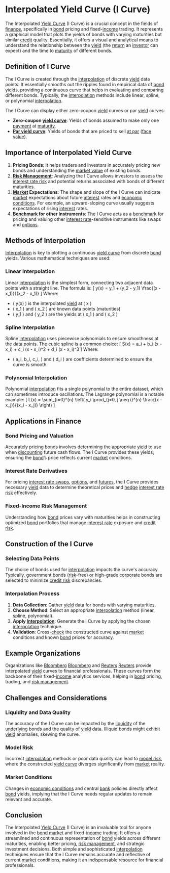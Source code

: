 # Interpolated Yield Curve (I Curve)

The Interpolated [Yield Curve](../y/yard.md) (I Curve) is a crucial concept in the fields of [finance](../f/finance.md), specifically in [bond](../b/bond.md) pricing and fixed-[income](../i/income.md) trading. It represents a graphical model that plots the yields of bonds with varying maturities but similar [credit](../c/credit.md) quality. Essentially, it offers a visual and analytical means to understand the relationship between the [yield](../y/yield.md) (the [return](../r/return.md) an [investor](../i/investor.md) can expect) and the time to [maturity](../m/maturity.md) of different bonds.

## Definition of I Curve

The I Curve is created through the [interpolation](../i/interpolation.md) of discrete [yield](../y/yield.md) data points. It essentially smooths out the ripples found in empirical data of [bond](../b/bond.md) yields, providing a continuous curve that helps in evaluating and comparing different bonds. Typically, the [interpolation](../i/interpolation.md) methods include linear, spline, or polynomial [interpolation](../i/interpolation.md). 

The I Curve can display either zero-coupon [yield](../y/yield.md) curves or par [yield](../y/yield.md) curves:

- **Zero-coupon [yield curve](../y/yard.md)**: Yields of bonds assumed to make only one [payment](../p/payment.md) at [maturity](../m/maturity.md).
- **[Par yield curve](../p/par_yield_curve.md)**: Yields of bonds that are priced to sell [at par](../a/at_par.md) ([face value](../f/face_value.md)).

## Importance of Interpolated Yield Curve

1. **Pricing Bonds**: It helps traders and investors in accurately pricing new bonds and understanding the [market value](../m/market_value.md) of existing bonds.
2. **[Risk Management](../r/risk_management.md)**: Analyzing the I Curve allows investors to assess the [interest rate risk](../i/interest_rate_risk.md) and potential returns associated with bonds of different maturities.
3. **[Market](../m/market.md) Expectations**: The shape and slope of the I Curve can indicate [market](../m/market.md) expectations about future [interest](../i/interest.md) rates and [economic conditions](../e/economic_conditions.md). For example, an upward-sloping curve usually suggests expectations of rising [interest](../i/interest.md) rates.
4. **[Benchmark](../b/benchmark.md) for other Instruments**: The I Curve acts as a [benchmark](../b/benchmark.md) for pricing and valuing other [interest rate](../i/interest_rate.md)-sensitive instruments like swaps and [options](../o/options.md).

## Methods of Interpolation

[Interpolation](../i/interpolation.md) is key to plotting a continuous [yield curve](../y/yard.md) from discrete [bond](../b/bond.md) yields. Various mathematical techniques are used:

### Linear Interpolation

Linear [interpolation](../i/interpolation.md) is the simplest form, connecting two adjacent data points with a straight line. The formula is:
\[ y(x) = y_1 + (y_2 - y_1) \frac{(x - x_1)}{(x_2 - x_1)} \]
Where:
- \( y(x) \) is the interpolated [yield](../y/yield.md) at \( x \)
- \( x_1 \) and \( x_2 \) are known data points (maturities)
- \( y_1 \) and \( y_2 \) are the yields at \( x_1 \) and \( x_2 \)

### Spline Interpolation

Spline [interpolation](../i/interpolation.md) uses piecewise polynomials to ensure smoothness at the data points. The cubic spline is a common choice:
\[ S(x) = a_i + b_i (x - x_i) + c_i (x - x_i)^2 + d_i (x - x_i)^3 \]
Where:
- \( a_i, b_i, c_i, \) and \( d_i \) are coefficients determined to ensure the curve is smooth.

### Polynomial Interpolation

Polynomial [interpolation](../i/interpolation.md) fits a single polynomial to the entire dataset, which can sometimes introduce oscillations. The Lagrange polynomial is a notable example:
\[ L(x) = \sum_{i=0}^{n} \left( y_i \prod_{j=0, j \neq i}^{n} \frac{(x - x_j)}{(x_i - x_j)} \right) \]

## Applications in Finance

### Bond Pricing and Valuation

Accurately pricing bonds involves determining the appropriate [yield](../y/yield.md) to use when [discounting](../d/discounting.md) future cash flows. The I Curve provides these yields, ensuring the [bond](../b/bond.md)’s price reflects current [market](../m/market.md) conditions.

### Interest Rate Derivatives

For pricing [interest rate swaps](../i/interest_rate_swaps.md), [options](../o/options.md), and [futures](../f/futures.md), the I Curve provides necessary [yield](../y/yield.md) data to determine theoretical prices and [hedge](../h/hedge.md) [interest rate risk](../i/interest_rate_risk.md) effectively.

### Fixed-Income Risk Management

Understanding how [bond](../b/bond.md) prices vary with maturities helps in constructing optimized [bond](../b/bond.md) portfolios that manage [interest rate](../i/interest_rate.md) exposure and [credit risk](../c/credit_risk.md).

## Construction of the I Curve

### Selecting Data Points

The choice of bonds used for [interpolation](../i/interpolation.md) impacts the curve's accuracy. Typically, government bonds ([risk](../r/risk.md)-free) or high-grade corporate bonds are selected to minimize [credit risk](../c/credit_risk.md) discrepancies.

### Interpolation Process

1. **Data Collection**: Gather [yield](../y/yield.md) data for bonds with varying maturities.
2. **Choose Method**: Select an appropriate [interpolation](../i/interpolation.md) method (linear, spline, polynomial).
3. **Apply [Interpolation](../i/interpolation.md)**: Generate the I Curve by applying the chosen [interpolation](../i/interpolation.md) technique.
4. **Validation**: Cross-[check](../c/check.md) the constructed curve against [market](../m/market.md) conditions and known [bond](../b/bond.md) prices for accuracy.

## Example Organizations

Organizations like [Bloomberg](../b/bloomberg.md) [Bloomberg](https://www.bloomberg.com) and [Reuters](../r/reuters.md) [Reuters](https://www.reuters.com) provide interpolated [yield](../y/yield.md) curves to financial professionals. These curves form the backbone of their fixed-[income](../i/income.md) analytics services, helping in [bond](../b/bond.md) pricing, trading, and [risk management](../r/risk_management.md).

## Challenges and Considerations

### Liquidity and Data Quality

The accuracy of the I Curve can be impacted by the [liquidity](../l/liquidity.md) of the [underlying](../u/underlying.md) bonds and the quality of [yield](../y/yield.md) data. Illiquid bonds might exhibit [yield](../y/yield.md) anomalies, skewing the curve.

### Model Risk

Incorrect [interpolation](../i/interpolation.md) methods or poor data quality can lead to [model risk](../m/model_risk.md), where the constructed [yield curve](../y/yard.md) diverges significantly from [market](../m/market.md) reality.

### Market Conditions

Changes in [economic conditions](../e/economic_conditions.md) and central [bank](../b/bank.md) policies directly affect [bond](../b/bond.md) yields, implying that the I Curve needs regular updates to remain relevant and accurate.

## Conclusion

The Interpolated [Yield Curve](../y/yard.md) (I Curve) is an invaluable tool for anyone involved in the [bond market](../b/bond_market.md) and fixed-[income](../i/income.md) trading. It offers a streamlined and continuous representation of [bond](../b/bond.md) yields across different maturities, enabling better pricing, [risk management](../r/risk_management.md), and strategic investment decisions. Both simple and sophisticated [interpolation](../i/interpolation.md) techniques ensure that the I Curve remains accurate and reflective of current [market](../m/market.md) conditions, making it an indispensable resource for financial professionals.